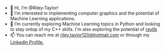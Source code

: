 - 👋 Hi, I’m @Riley-Taylor!
- 👀 I’m interested in implementing computer graphics and the potential of Machine Learning applications.
- 🌱 I’m currently exploring Machine Learning topics in Python and looking to stay ontop of my C++ skills. I'm also exploring the potential of <a href="https://www.raylib.com">raylib</a>
- 📫 You can reach me at riley.taylor120@hotmail.com or through my
<a href="https://www.linkedin.com/in/riley-taylor-64bbb9224"> LinkedIn Profile. </a>
<!---
Riley-Taylor/Riley-Taylor is a ✨ special ✨ repository because its `README.md` (this file) appears on your GitHub profile.
You can click the Preview link to take a look at your changes.
--->
